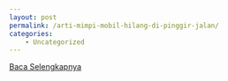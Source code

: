```yaml
---
layout: post
permalink: /arti-mimpi-mobil-hilang-di-pinggir-jalan/
categories:
    - Uncategorized
---
```


[Baca Selengkapnya](/02)